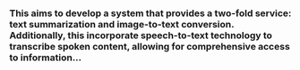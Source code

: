 ### This aims to develop a system that provides a two-fold service: text summarization and image-to-text conversion. Additionally, this incorporate speech-to-text technology to transcribe spoken content, allowing for comprehensive access to information...
